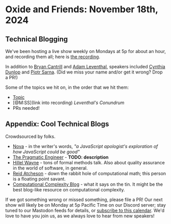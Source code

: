 # Oxide and Friends: November 18th, 2024

## Technical Blogging

We've been hosting a live show weekly on Mondays at 5p for about an hour,
and recording them all; here is
[the recording]().

In addition to
[Bryan Cantrill](https://mastodon.social/@bcantrill) and
[Adam Leventhal](https://mastodon.social/@ahl),
speakers included
[Cynthia Dunlop](https://bsky.app/profile/cynthiadunlop.bsky.social)
and
[Piotr Sarna](https://bsky.app/profile/sarna.dev).
(Did we miss your name and/or get it wrong? Drop a PR!)

Some of the topics we hit on, in the order that we hit them:

- [Topic](link)
- [@M:SS](link into recording)
  *Leventhal's Conundrum*
- PRs needed!

## Appendix: Cool Technical Blogs

Crowdsourced by folks.

- [Nova](https://trynova.dev/blog/) - in the writer's words, _"a JavaScript apologist's exploration of how JavaScript could be good"_
- [The Pragmatic Engineer](https://blog.pragmaticengineer.com/) - **TODO: description**
- [Hillel Wayne](https://www.hillelwayne.com/post/) - tons of formal methods talk. Also about quality assurance in the world of software, in general.
- [Reid Atcheson](https://www.reidatcheson.com) - down the rabbit hole of computational math; this person is a floating point savant.
- [Computational Complexity Blog](https://blog.computationalcomplexity.org) - what it says on the tin. It might be the best blog-like resource on computational complexity.

If we got something wrong or missed something, please file a PR!
Our next show will likely be on Monday at 5p Pacific Time on our Discord
server; stay tuned to our Mastodon feeds for details, or [subscribe to this
calendar](https://calendar.google.com/calendar/ical/c_318925f4185aa71c4524d0d6127f31058c9e21f29f017d48a0fca6f564969cd0%40group.calendar.google.com/public/basic.ics).
We'd love to have you join us, as we always love to hear from new speakers!


